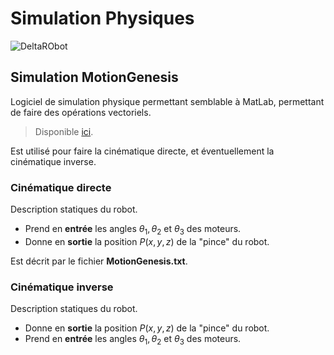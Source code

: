 # Simulation Physiques

![DeltaRObot]([https://1ugn2l2m3z2y31d4y73c1m5w-wpengine.netdna-ssl.com/wp-content/uploads/2016/01/Delta-Robot-Diagram.jpg](https://1ugn2l2m3z2y31d4y73c1m5w-wpengine.netdna-ssl.com/wp-content/uploads/2016/01/Delta-Robot-Diagram.jpg))

## Simulation MotionGenesis

Logiciel de simulation physique permettant semblable à MatLab, permettant de faire des opérations vectoriels.
>Disponible [ici](http://www.motiongenesis.com/). 

 Est utilisé pour faire la cinématique directe, et éventuellement la cinématique inverse.

### Cinématique directe
Description statiques du robot. 
- Prend en **entrée** les angles $\theta_1, \theta_2$ et $\theta_3$ des moteurs.
- Donne en **sortie** la position $P(x,y,z)$ de la "pince" du robot.

Est décrit par le fichier **MotionGenesis.txt**.

### Cinématique inverse
Description statiques du robot. 
- Donne en **sortie** la position $P(x,y,z)$ de la "pince" du robot.
- Prend en **entrée** les angles $\theta_1, \theta_2$ et $\theta_3$ des moteurs.

